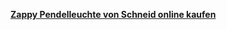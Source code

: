 [**Zappy Pendelleuchte von Schneid online kaufen**](https://www.connox.de/kategorien/leuchten/pendelleuchten/schneid-zappy-pendelleuchte-eiche.html?itm=139724)
